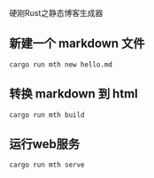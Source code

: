 硬刚Rust之静态博客生成器


## 新建一个 markdown 文件

```shell
cargo run mth new hello.md
```

## 转换 markdown 到 html

```shell
cargo run mth build
```

## 运行web服务

```shell
cargo run mth serve
```
